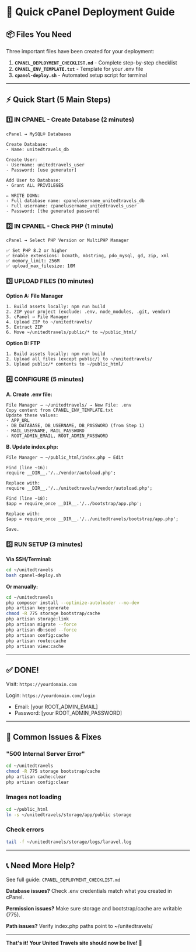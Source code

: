 # 🚀 Quick cPanel Deployment Guide

## 📦 Files You Need

Three important files have been created for your deployment:

1. **`CPANEL_DEPLOYMENT_CHECKLIST.md`** - Complete step-by-step checklist
2. **`CPANEL_ENV_TEMPLATE.txt`** - Template for your .env file
3. **`cpanel-deploy.sh`** - Automated setup script for terminal

---

## ⚡ Quick Start (5 Main Steps)

### 1️⃣ IN CPANEL - Create Database (2 minutes)

```
cPanel → MySQL® Databases

Create Database:
- Name: unitedtravels_db

Create User:
- Username: unitedtravels_user
- Password: [use generator]

Add User to Database:
- Grant ALL PRIVILEGES

✏️ WRITE DOWN:
- Full database name: cpanelusername_unitedtravels_db
- Full username: cpanelusername_unitedtravels_user
- Password: [the generated password]
```

### 2️⃣ IN CPANEL - Check PHP (1 minute)

```
cPanel → Select PHP Version or MultiPHP Manager

✅ Set PHP 8.2 or higher
✅ Enable extensions: bcmath, mbstring, pdo_mysql, gd, zip, xml
✅ memory_limit: 256M
✅ upload_max_filesize: 10M
```

### 3️⃣ UPLOAD FILES (10 minutes)

**Option A: File Manager**
```
1. Build assets locally: npm run build
2. ZIP your project (exclude: .env, node_modules, .git, vendor)
3. cPanel → File Manager
4. Upload ZIP to ~/unitedtravels/
5. Extract ZIP
6. Move ~/unitedtravels/public/* to ~/public_html/
```

**Option B: FTP**
```
1. Build assets locally: npm run build
2. Upload all files (except public/) to ~/unitedtravels/
3. Upload public/* contents to ~/public_html/
```

### 4️⃣ CONFIGURE (5 minutes)

**A. Create .env file:**
```
File Manager → ~/unitedtravels/ → New File: .env
Copy content from CPANEL_ENV_TEMPLATE.txt
Update these values:
- APP_URL
- DB_DATABASE, DB_USERNAME, DB_PASSWORD (from Step 1)
- MAIL_USERNAME, MAIL_PASSWORD
- ROOT_ADMIN_EMAIL, ROOT_ADMIN_PASSWORD
```

**B. Update index.php:**
```
File Manager → ~/public_html/index.php → Edit

Find (line ~16):
require __DIR__.'/../vendor/autoload.php';

Replace with:
require __DIR__.'/../unitedtravels/vendor/autoload.php';

Find (line ~18):
$app = require_once __DIR__.'/../bootstrap/app.php';

Replace with:
$app = require_once __DIR__.'/../unitedtravels/bootstrap/app.php';

Save.
```

### 5️⃣ RUN SETUP (3 minutes)

**Via SSH/Terminal:**
```bash
cd ~/unitedtravels
bash cpanel-deploy.sh
```

**Or manually:**
```bash
cd ~/unitedtravels
php composer install --optimize-autoloader --no-dev
php artisan key:generate
chmod -R 775 storage bootstrap/cache
php artisan storage:link
php artisan migrate --force
php artisan db:seed --force
php artisan config:cache
php artisan route:cache
php artisan view:cache
```

---

## ✅ DONE!

Visit: `https://yourdomain.com`

Login: `https://yourdomain.com/login`
- Email: [your ROOT_ADMIN_EMAIL]
- Password: [your ROOT_ADMIN_PASSWORD]

---

## 🐛 Common Issues & Fixes

### "500 Internal Server Error"
```bash
cd ~/unitedtravels
chmod -R 775 storage bootstrap/cache
php artisan cache:clear
php artisan config:clear
```

### Images not loading
```bash
cd ~/public_html
ln -s ~/unitedtravels/storage/app/public storage
```

### Check errors
```bash
tail -f ~/unitedtravels/storage/logs/laravel.log
```

---

## 📞 Need More Help?

See full guide: `CPANEL_DEPLOYMENT_CHECKLIST.md`

**Database issues?** Check .env credentials match what you created in cPanel.

**Permission issues?** Make sure storage and bootstrap/cache are writable (775).

**Path issues?** Verify index.php paths point to ~/unitedtravels/

---

**That's it! Your United Travels site should now be live! 🎉**

